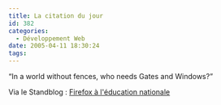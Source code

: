 ```yaml
---
title: La citation du jour
id: 382
categories:
  - Développement Web
date: 2005-04-11 18:30:24
tags:
---
```


<q>In a world without fences, who needs Gates and Windows?</q>

Via le Standblog&nbsp;: [Firefox à l'éducation nationale](http://standblog.org/blog/2005/04/11/93114115-firefox-a-leducation-nationale "Firefox à l&#039;éducation nationale")